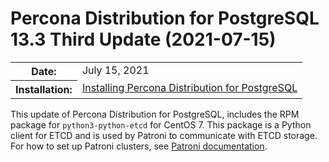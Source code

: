 # Percona Distribution for PostgreSQL 13.3 Third Update (2021-07-15)


<table class="docutils field-list" frame="void" rules="none">
  <colgroup>
    <col class="field-name">
    <col class="field-body">
  </colgroup>
  <tbody valign="top">
    <tr class="field-odd field">
      <th class="field-name">Date:</th>
      <td class="field-body">July 15, 2021</td>
    </tr>
    <tr class="field-even field">
      <th class="field-name">Installation:</th>
      <td class="field-body">
        <a class="reference external" href="https://www.percona.com/doc/postgresql/13/installing.html#">Installing Percona Distribution for PostgreSQL</a></td>
    </tr>
  </tbody>
</table>

This update of Percona Distribution for PostgreSQL, includes the RPM package for ``python3-python-etcd`` for CentOS 7. This package is a Python client for ETCD and is used by Patroni to communicate with ETCD storage. For how to set up Patroni clusters, see [Patroni documentation](https://patroni.readthedocs.io/en/latest/README.html#running-configuring). 
